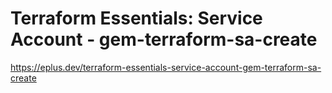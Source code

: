 # Terraform Essentials: Service Account - gem-terraform-sa-create

<https://eplus.dev/terraform-essentials-service-account-gem-terraform-sa-create>